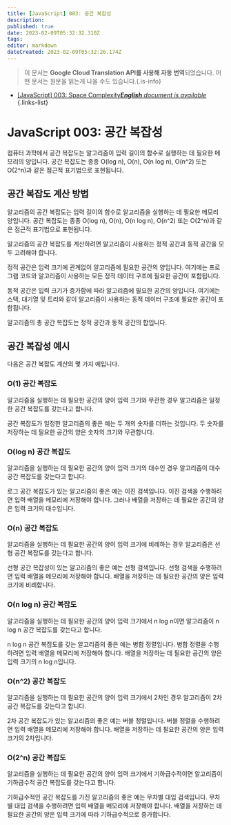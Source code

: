 ```yaml
---
title: [JavaScript] 003: 공간 복잡성
description: 
published: true
date: 2023-02-09T05:32:32.310Z
tags: 
editor: markdown
dateCreated: 2023-02-09T05:32:26.174Z
---
```


> 이 문서는 **Google Cloud Translation API를 사용해 자동 번역**되었습니다.
어떤 문서는 원문을 읽는게 나을 수도 있습니다.{.is-info}



- [[JavaScript] 003: Space Complexity***English** document is available*](/en/Knowledge-base/Algorithm/javascript-003-space-complexity)
{.links-list}


# JavaScript 003: 공간 복잡성

컴퓨터 과학에서 공간 복잡도는 알고리즘이 입력 길이의 함수로 실행하는 데 필요한 메모리의 양입니다. 공간 복잡도는 종종 O(log n), O(n), O(n log n), O(n^2) 또는 O(2^n)과 같은 점근적 표기법으로 표현됩니다.

## 공간 복잡도 계산 방법

알고리즘의 공간 복잡도는 입력 길이의 함수로 알고리즘을 실행하는 데 필요한 메모리 양입니다. 공간 복잡도는 종종 O(log n), O(n), O(n log n), O(n^2) 또는 O(2^n)과 같은 점근적 표기법으로 표현됩니다.

알고리즘의 공간 복잡도를 계산하려면 알고리즘이 사용하는 정적 공간과 동적 공간을 모두 고려해야 합니다.

정적 공간은 입력 크기에 관계없이 알고리즘에 필요한 공간의 양입니다. 여기에는 프로그램 코드와 알고리즘이 사용하는 모든 정적 데이터 구조에 필요한 공간이 포함됩니다.

동적 공간은 입력 크기가 증가함에 따라 알고리즘에 필요한 공간의 양입니다. 여기에는 스택, 대기열 및 트리와 같이 알고리즘이 사용하는 동적 데이터 구조에 필요한 공간이 포함됩니다.

알고리즘의 총 공간 복잡도는 정적 공간과 동적 공간의 합입니다.

## 공간 복잡성 예시

다음은 공간 복잡도 계산의 몇 가지 예입니다.

### O(1) 공간 복잡도

알고리즘을 실행하는 데 필요한 공간의 양이 입력 크기와 무관한 경우 알고리즘은 일정한 공간 복잡도를 갖는다고 합니다.

공간 복잡도가 일정한 알고리즘의 좋은 예는 두 개의 숫자를 더하는 것입니다. 두 숫자를 저장하는 데 필요한 공간의 양은 숫자의 크기와 무관합니다.

### O(log n) 공간 복잡도

알고리즘을 실행하는 데 필요한 공간의 양이 입력 크기의 대수인 경우 알고리즘이 대수 공간 복잡도를 갖는다고 합니다.

로그 공간 복잡도가 있는 알고리즘의 좋은 예는 이진 검색입니다. 이진 검색을 수행하려면 입력 배열을 메모리에 저장해야 합니다. 그러나 배열을 저장하는 데 필요한 공간의 양은 입력 크기의 대수입니다.

### O(n) 공간 복잡도

알고리즘을 실행하는 데 필요한 공간의 양이 입력 크기에 비례하는 경우 알고리즘은 선형 공간 복잡도를 갖는다고 합니다.

선형 공간 복잡성이 있는 알고리즘의 좋은 예는 선형 검색입니다. 선형 검색을 수행하려면 입력 배열을 메모리에 저장해야 합니다. 배열을 저장하는 데 필요한 공간의 양은 입력 크기에 비례합니다.

### O(n log n) 공간 복잡도

알고리즘을 실행하는 데 필요한 공간의 양이 입력 크기에서 n log n이면 알고리즘이 n log n 공간 복잡도를 갖는다고 합니다.

n log n 공간 복잡도를 갖는 알고리즘의 좋은 예는 병합 정렬입니다. 병합 정렬을 수행하려면 입력 배열을 메모리에 저장해야 합니다. 배열을 저장하는 데 필요한 공간의 양은 입력 크기의 n log n입니다.

### O(n^2) 공간 복잡도

알고리즘을 실행하는 데 필요한 공간의 양이 입력 크기에서 2차인 경우 알고리즘이 2차 공간 복잡도를 갖는다고 합니다.

2차 공간 복잡도가 있는 알고리즘의 좋은 예는 버블 정렬입니다. 버블 정렬을 수행하려면 입력 배열을 메모리에 저장해야 합니다. 배열을 저장하는 데 필요한 공간의 양은 입력 크기의 2차입니다.

### O(2^n) 공간 복잡도

알고리즘을 실행하는 데 필요한 공간의 양이 입력 크기에서 기하급수적이면 알고리즘이 기하급수적 공간 복잡도를 갖는다고 합니다.

기하급수적인 공간 복잡도를 가진 알고리즘의 좋은 예는 무차별 대입 검색입니다. 무차별 대입 검색을 수행하려면 입력 배열을 메모리에 저장해야 합니다. 배열을 저장하는 데 필요한 공간의 양은 입력 크기에 따라 기하급수적으로 증가합니다.